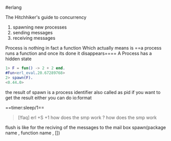 #erlang 

The Hitchhiker's guide to concurrency 

1. spawning new processes 
2. sending messages 
3. receiving messages 

Process is nothing in fact a function
Which actually means is ==a process runs a function and once its done it disappears====
A Process has a hidden state 

```erlang
1> F = fun() -> 2 + 2 end.
#Fun<erl_eval.20.67289768>
2> spawn(F).
<0.44.0>
```
the result of spawn is a process identifier also called as pid 
if you want to get the result either you can do io:format 

==timer:sleep/1==

>[!faq]
> erl +S +1
> how does the smp work ?
> how does the smp work 


flush is like for the reciving of the messages to the mail box 
spawn(package name , function name , [])

